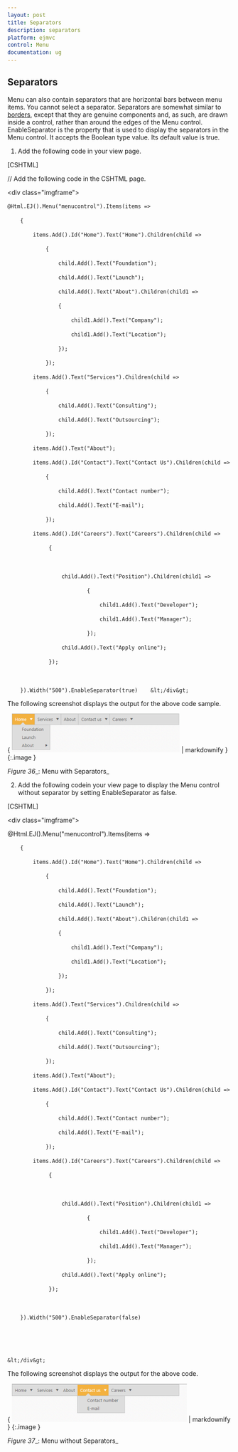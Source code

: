 ```yaml
---
layout: post
title: Separators
description: separators
platform: ejmvc
control: Menu
documentation: ug
---
```


## Separators

Menu can also contain separators that are horizontal bars between menu items. You cannot select a separator. Separators are somewhat similar to [borders](http://docs.oracle.com/javase/tutorial/uiswing/components/border.html), except that they are genuine components and, as such, are drawn inside a control, rather than around the edges of the Menu control. EnableSeparator is the property that is used to display the separators in the Menu control. It accepts the Boolean type value. Its default value is true. 

1. Add the following code in your view page.



[CSHTML]

// Add the following code in the CSHTML page.

&lt;div class="imgframe"&gt;

    @Html.EJ().Menu("menucontrol").Items(items =>

        {

            items.Add().Id("Home").Text("Home").Children(child =>

                {

                    child.Add().Text("Foundation");

                    child.Add().Text("Launch");

                    child.Add().Text("About").Children(child1 =>

                    {

                        child1.Add().Text("Company");

                        child1.Add().Text("Location");

                    });

                });

            items.Add().Text("Services").Children(child =>

                {

                    child.Add().Text("Consulting");

                    child.Add().Text("Outsourcing");

                });

            items.Add().Text("About");

            items.Add().Id("Contact").Text("Contact Us").Children(child =>

                {

                    child.Add().Text("Contact number");

                    child.Add().Text("E-mail");

                });

            items.Add().Id("Careers").Text("Careers").Children(child =>

                 {



                     child.Add().Text("Position").Children(child1 =>

                             {

                                 child1.Add().Text("Developer");

                                 child1.Add().Text("Manager");

                             });

                     child.Add().Text("Apply online");

                 });



        }).Width("500").EnableSeparator(true)    &lt;/div&gt;







The following screenshot displays the output for the above code sample.

{ ![](Separators_images/Separators_img1.png) | markdownify }
{:.image }


_Figure_ _36__: Menu with Separators_

2. Add the following codein your view page to display the Menu control without separator by setting EnableSeparator as false.





[CSHTML]

&lt;div class="imgframe"&gt;

@Html.EJ().Menu("menucontrol").Items(items =>

        {

            items.Add().Id("Home").Text("Home").Children(child =>

                {

                    child.Add().Text("Foundation");

                    child.Add().Text("Launch");

                    child.Add().Text("About").Children(child1 =>

                    {

                        child1.Add().Text("Company");

                        child1.Add().Text("Location");

                    });

                });

            items.Add().Text("Services").Children(child =>

                {

                    child.Add().Text("Consulting");

                    child.Add().Text("Outsourcing");

                });

            items.Add().Text("About");

            items.Add().Id("Contact").Text("Contact Us").Children(child =>

                {

                    child.Add().Text("Contact number");

                    child.Add().Text("E-mail");

                });

            items.Add().Id("Careers").Text("Careers").Children(child =>

                 {



                     child.Add().Text("Position").Children(child1 =>

                             {

                                 child1.Add().Text("Developer");

                                 child1.Add().Text("Manager");

                             });

                     child.Add().Text("Apply online");

                 });



        }).Width("500").EnableSeparator(false)





    &lt;/div&gt;







The following screenshot displays the output for the above code. 

{ ![](Separators_images/Separators_img2.png) | markdownify }
{:.image }


_Figure_ _37__: Menu without Separators_

